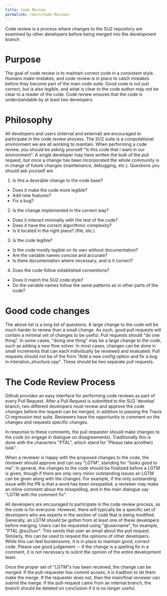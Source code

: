 ```yaml
---
title: Code Review
permalink: /docs/Code-Review/
---
```


Code review is a process where changes to the SU2 repository are examined by other developers before being merged into the development branch

# Purpose
The goal of code review is to maintain correct code in a consistent style. Humans make mistakes, and code review is in place to catch mistakes before they become part of the main code suite. Good code is not just correct, but is also legible, and what is clear to the code author may not be clear to a reader of the code. Code review ensures that the code is understandable by at least two developers

# Philosophy
All developers and users (internal and external) are encouraged to participate in the code review process. The SU2 suite is a computational environment we are all working to maintain. When performing a code review, you should be asking yourself "Is this code that I want in our environment". A single developer may have written the bulk of the pull request, but once a change has been incorporated the whole community is in charge of future changes (maintenance, debugging, etc.). Questions you should ask yourself are

1. Is this a desirable change to the code base? 
- Does it make the code more legible? 
- Add new features? 
- Fix a bug?

2. Is the change implemented in the correct way?
- Does it interact minimally with the rest of the code?
- Does it have the correct algorithmic complexity?
- Is it located in the right place? (file, etc.)

3. Is the code legible?
- Is the code mostly legible on its own without documentation?
- Are the variable names concise and accurate?
- Is there documentation where necessary, and is it correct?

4. Does the code follow established conventions?
- Does it match the SU2 code style?
- Do the variable names follow the same patterns as in other parts of the code?

# Good code changes
The above list is a long list of questions. A large change to the code will be much harder to review than a small change. As such, good pull requests will contain a minimal set of changes to be useful. Pull requests should "do one thing". In some cases, "doing one thing" may be a large change to the code, such as adding a new flow solver. In most cases, changes can be done in small increments that can each individually be reviewed and evaluated. Pull requests should not be of the form "Add a new config option and fix a bug in interation_structure.cpp". These should be two separate pull requests.

# The Code Review Process
Github provides an easy interface for performing code reviews as part of every Pull Request. After a Pull Request is submitted to the SU2 'develop' branch, two different developers must review and approve the code changes before the request can be merged, in addition to passing the Travis CI regression test suite. Reviewers have the opportunity to comment on the changes and requests specific changes.

In response to these comments, the pull requester should make changes to the code (or engage in dialogue on disagreements). Traditionally this is done with the characters "PTAL", which stand for "Please take a(nother) look".

When a reviewer is happy with the proposed changes to the code, the reviewer should approve and can say "LGTM", standing for "looks good to me". In general, the changes to the code should be finalized before a LGTM is given, though if there are only very minor outstanding issues an LGTM can be given along with the changes. For example, if the only outstanding issue with the PR is that a word has been misspelled, a reviewer may make an inline comment about the misspelling, and in the main dialogue say "LGTM with the comment fix". 

All developers are encouraged to participate in the code review process, as the code is for everyone. However, there will typically be a specific set of developers who are experts in the section of code that is being modified. Generally, an LGTM should be gotten from at least one of these developers before merging. Users can be requested using "@username", for example, "PTAL @su2luvr". This sends that user an email about the pull request. Similarly, this can be used to request the opinions of other developers. While this can feel burdensome, it is in place to maintain good, correct code. Please use good judgement -- if the change is a spelling fix in a comment, it is not necessary to solicit the opinion of the entire development team.

Once the proper set of "LGTM"s has been received, the change can be merged. If the pull-requester has commit access, it is tradition to let them make the merge. If the requester does not, then the main/final reviewer can submit the merge. If the pull-request came from an internal branch, the branch should be deleted on conclusion if it is no longer useful.
